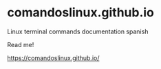 # comandoslinux.github.io
Linux terminal commands documentation spanish

Read me!

https://comandoslinux.github.io/
